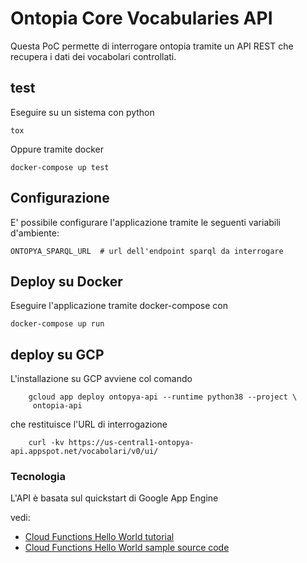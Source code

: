 # Ontopia Core Vocabularies API

Questa PoC permette di interrogare ontopia
tramite un API REST che recupera i dati dei vocabolari controllati.

## test

Eseguire su un sistema con python

    tox
  
Oppure tramite docker

    docker-compose up test


## Configurazione

E' possibile configurare l'applicazione tramite le seguenti variabili
d'ambiente:

    ONTOPYA_SPARQL_URL  # url dell'endpoint sparql da interrogare
    
    
## Deploy su Docker

Eseguire l'applicazione tramite docker-compose con

    docker-compose up run

## deploy su GCP

L'installazione su GCP avviene col comando

        gcloud app deploy ontopya-api --runtime python38 --project \
         ontopia-api 

che restituisce l'URL di interrogazione

        curl -kv https://us-central1-ontopya-api.appspot.net/vocabolari/v0/ui/


### Tecnologia

L'API è basata sul quickstart di Google App Engine

vedi:

* [Cloud Functions Hello World tutorial][tutorial]
* [Cloud Functions Hello World sample source code][code]

[tutorial]: https://cloud.google.com/functions/docs/quickstart
[code]: main.py

